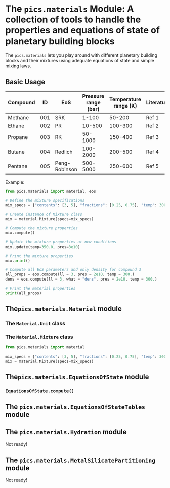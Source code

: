# The ```pics.materials``` Module: A collection of tools to handle the properties and equations of state of planetary building blocks

The ```pics.materials``` lets you play around with different planetary building blocks and their mixtures using adequate equations of state and simple mixing laws. 

## Basic Usage

| Compound | ID  | EoS      | Pressure range (bar) | Temperature range (K) | Literature |
|----------|-----|----------|----------------------|-----------------------|------------|
| Methane  | 001 | SRK      | 1-100                | 50-200                | Ref 1      |
| Ethane   | 002 | PR       | 10-500               | 100-300               | Ref 2      |
| Propane  | 003 | RK       | 50-1000              | 150-400               | Ref 3      |
| Butane   | 004 | Redlich | 100-2000             | 200-500               | Ref 4      |
| Pentane  | 005 | Peng-Robinson | 500-5000        | 250-600               | Ref 5      |


Example:

```python
from pics.materials import material, eos

# Define the mixture specifications
mix_specs = {"contents": [3, 5], "fractions": [0.25, 0.75], "temp": 300.0, "pres": 2e10}

# Create instance of Mixture class
mix = material.Mixture(specs=mix_specs)

# Compute the mixture properties
mix.compute()

# Update the mixture properties at new conditions
mix.update(temp=350.0, pres=3e10)

# Print the mixture properties
mix.print()

# Compute all EoS parameters and only density for compound 3
all_props = eos.compute(ll = 3, pres = 2e10, temp = 300.)
dens = eos.compute(ll = 3, what = "dens", pres = 2e10, temp = 300.)

# Print the material properties
print(all_props)
```

## The```pics.materials.Material``` module

### The ```Material.Unit``` class

### The ```Material.Mixture``` class

```python
from pics.meterials import material

mix_specs = {"contents": [3, 5], "fractions": [0.25, 0.75], "temp": 300.0, "pres": 2e10}
mix = material.Mixture(specs=mix_specs)
```

## The```pics.materials.EquationsOfState``` module

### ```EquationsOfState.compute()```

## The ```pics.materials.EquationsOfStateTables``` module

## The ```pics.materials.Hydration``` module

Not ready!

## The ```pics.materials.MetalSilicatePartitioning``` module

Not ready!